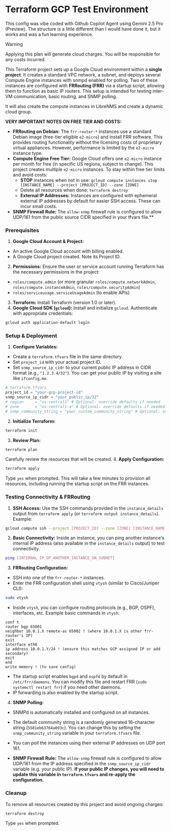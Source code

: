 # Terraform GCP Test Environment
This config was vibe coded with Github Copilot Agent using Gemini 2.5 Pro (Preview). 
The structure is a little different than I would have done it, but it works and was a fun learning experience.

> [!WARNING]
> Applying this plan will generate cloud charges. You will be responsible for any costs incurred.

This Terraform project sets up a Google Cloud environment within a **single project**.
It creates a standard VPC network, a subnet, and deploys several Compute Engine instances with snmpd enabled for polling.
Two of these instances are configured with **FRRouting (FRR)** via a startup script,
allowing them to function as basic IP routers.
This setup is intended for testing inter-VM communication, basic routing, and SNMP polling.

It will also create the compute instances in LibreNMS and create a dynamic cloud group.

**VERY IMPORTANT NOTES ON FREE TIER AND COSTS:**

* **FRRouting on Debian:** The `frr-router-*` instances use a standard Debian image (free-tier eligible `e2-micro`) and install FRR software. This provides routing functionality without the licensing costs of proprietary virtual appliances. However, performance is limited by the `e2-micro` instance type.
* **Compute Engine Free Tier:** Google Cloud offers one `e2-micro` instance per month for free (in specific US regions, subject to change). This project creates multiple `e2-micro` instances. To stay within free tier limits and avoid costs:
	* **STOP** instances when not in use: `gcloud compute instances stop [INSTANCE_NAME] --project [PROJECT_ID] --zone [ZONE]`
	* Delete all resources when done: `terraform destroy`
	* **External IP Addresses:** Instances are configured with ephemeral external IP addresses by default for easier SSH access. These can incur small costs.
* **SNMP Firewall Rule:** The `allow-snmp` firewall rule is configured to allow UDP/161 from the public source CIDR specified in your tfvars file.**

### Prerequisites

1.  **Google Cloud Account & Project:**
* An active Google Cloud account with billing enabled.
* A Google Cloud project created. Note its Project ID.
2.  **Permissions:** Ensure the user or service account running Terraform has the necessary permissions in the project:
* `roles/compute.admin` (or more granular `roles/compute.networkAdmin`, `roles/compute.instanceAdmin`, `roles/compute.securityAdmin`)
* `roles/serviceusage.serviceUsageAdmin` (to enable APIs)
3.  **Terraform:** Install Terraform (version 1.0 or later).
4.  **Google Cloud SDK (`gcloud`):** Install and initialize `gcloud`. Authenticate with appropriate credentials:
```bash
gcloud auth application-default login
```

### Setup & Deployment

1.  **Configure Variables:**
* Create a `terraform.tfvars` file in the same directory.
* Set `project_id` with your actual project ID.
* Set `snmp_source_ip_cidr` to your current public IP address in CIDR format (e.g., `"1.2.3.4/32"`). You can get your public IP by visiting a site like `ifconfig.me`.
```terraform
# terraform.tfvars
project_id = "your-gcp-project-id"
snmp_source_ip_cidr = "your_public_ip/32"
# region     = "us-central1" # Optional: override defaults if needed
# zone       = "us-central1-a" # Optional: override defaults if needed
# snmp_community_string = "your_custom_community_string" # Optional: override default random string
```
2.  **Initialize Terraform:**
```bash
terraform init
```
3.  **Review Plan:**
```bash
terraform plan
```
Carefully review the resources that will be created.
4.  **Apply Configuration:**
```bash
terraform apply
```
Type `yes` when prompted. This will take a few minutes to provision all resources, including running the startup script on the FRR instances.

### Testing Connectivity & FRRouting

1.  **SSH Access:** Use the SSH commands provided in the `instance_details` output from `terraform apply` (or `terraform output instance_details`).
	Example:
```bash
gcloud compute ssh --project [PROJECT_ID] --zone [ZONE] [INSTANCE_NAME]
```
2.  **Basic Connectivity:** Inside an instance, you can ping another instance's internal IP address (also available in the `instance_details` output) to test connectivity.
```bash
ping [INTERNAL_IP_OF_ANOTHER_INSTANCE_ON_SUBNET]
```
3.  **FRRouting Configuration:**
* SSH into one of the `frr-router-*` instances.
* Enter the FRR configuration shell using `vtysh` (similar to Cisco/Juniper CLI):
```bash
sudo vtysh
```
* Inside `vtysh`, you can configure routing protocols (e.g., BGP, OSPF), interfaces, etc.
  Example basic commands in `vtysh`:
```
conf t
router bgp 65001
neighbor 10.0.1.X remote-as 65002 ! (where 10.0.1.X is other frr-router's IP)
exit
interface eth0
ip address 10.0.1.Y/24 ! (ensure this matches GCP assigned IP or add secondary)
exit
end
write memory ! (to save config)
```
* The startup script enables `bgpd` and `ospfd` by default in `/etc/frr/daemons`. You can modify this file and restart FRR (`sudo systemctl restart frr`) if you need other daemons.
* IP forwarding is also enabled by the startup script.

4.  **SNMP Polling:**
*   SNMPd is automatically installed and configured on all instances.
*   The default community string is a randomly generated 16-character string (`5581eb63764a093c`). You can change this by setting the `snmp_community_string` variable in your `terraform.tfvars` file.
*   You can poll the instances using their external IP addresses on UDP port 161.

* **SNMP Firewall Rule:** The `allow-snmp` firewall rule is configured to allow UDP/161 from the IP address specified in the `snmp_source_ip_cidr` variable (e.g. your public IP). **If your public IP changes, you will need to update this variable in `terraform.tfvars` and re-apply the configuration.**

### Cleanup

To remove all resources created by this project and avoid ongoing charges:
```bash
terraform destroy
```
Type `yes` when prompted.

